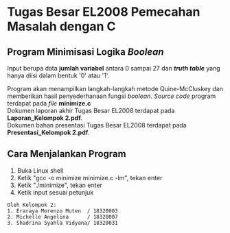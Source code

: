 # Tugas Besar EL2008 Pemecahan Masalah dengan C

## Program Minimisasi Logika _Boolean_
Input berupa data **jumlah variabel** antara 0 sampai 27 dan _**truth table**_ yang hanya diisi dalam bentuk '0' atau '1'.

Program akan menampilkan langkah-langkah metode Quine-McCluskey dan memberikan hasil penyederhanaan fungsi _boolean_. *Source code* program terdapat pada *file* **minimize.c** <br/>
Dokumen laporan akhir Tugas Besar EL2008 terdapat pada **Laporan_Kelompok 2.pdf**. <br/>
Dokumen bahan presentasi Tugas Besar EL2008 terdapat pada **Presentasi_Kelompok 2.pdf**.

## Cara Menjalankan Program
1. Buka Linux shell
2. Ketik "gcc -o minimize minimize.c -lm", tekan enter
3. Ketik "./minimize", tekan enter
4. Ketik input sesuai petunjuk

```
Oleh Kelompok 2:
1. Eraraya Morenzo Muten  / 18320003
2. Michelle Angelina      / 18320007
3. Shadrina Syahla Vidyana/ 18320031
```
